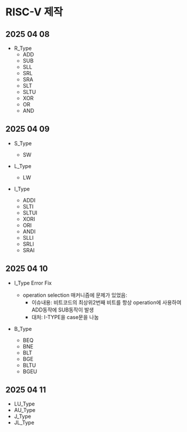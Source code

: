 # RISC-V 제작

## 2025 04 08
- R_Type
    - ADD 
    - SUB 
    - SLL 
    - SRL 
    - SRA 
    - SLT 
    - SLTU 
    - XOR 
    - OR 
    - AND 


## 2025 04 09  
- S_Type
  - SW 

- L_Type
  - LW   

- I_Type 
  - ADDI 
  - SLTI 
  - SLTUI 
  - XORI 
  - ORI 
  - ANDI 
  - SLLI 
  - SRLI 
  - SRAI 

## 2025 04 10
- I_Type Error Fix
  - operation selection 매커니즘에 문제가 있었음: 
    - 이슈내용: 비트코드의 최상위2번째 비트를 항상 operation에 사용하여 ADD동작에 SUB동작이 발생
    - 대처: I-TYPE을 case문을 나눔

- B_Type
  - BEQ 
  - BNE 
  - BLT 
  - BGE 
  - BLTU 
  - BGEU 

## 2025 04 11  
- LU_Type 
- AU_Type 
- J_Type 
- JL_Type 